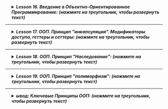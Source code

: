 <details style="margin-left: 20px;">
<summary><strong><em> Lesson 16. Введение в Объектно-Ориентированное Программирование: (нажмите на треугольник, чтобы развернуть текст)</em></strong></summary>

# Lesson 16. Введение в Объектно-Ориентированное Программирование (ООП)

## Введение в Объектно-Ориентированное Программирование (ООП) (10 минут)

#### Обзор: Что такое ООП

- **Определение ООП:**
    - Объектно-ориентированное программирование (ООП) - это парадигма программирования, которая использует "объекты" –
      структуры данных, состоящие из полей (атрибутов) и методов (функций), – для проектирования приложений и программ.
- **Роль ООП в Разработке:**
    - ООП позволяет программистам структурировать и организовывать код более эффективно, делая его более гибким,
      масштабируемым и легким для поддержки.
    - Подход, ориентированный на моделирование реального мира, облегчает понимание и управление сложными системами.

#### Краткий Исторический Контекст ООП

- **Развитие ООП:**
    - ООП начало развиваться в 1960-х годах с появлением языка программирования Simula, который ввел концепцию классов и
      объектов.
    - В 1970-х и 1980-х годах ООП продолжило развиваться с языками, такими как Smalltalk, который полностью основан на
      объектно-ориентированных принципах, и C++, который добавил объектно-ориентированные возможности к языку C.
- **Современное ООП:**
    - В настоящее время многие популярные языки программирования, такие как Java, C#, Python, и Ruby, поддерживают ООП.
    - ООП оказало значительное влияние на разработку программного обеспечения, в том числе на проектирование архитектуры
      программ, разработку фреймворков и проектирование пользовательских интерфейсов.

<details style="margin-left: 20px;">
<summary><strong><em> Бытовая аналогия: (нажмите на треугольник, чтобы развернуть текст)</em></strong></summary>

### Аналогия с Рестораном для Понимания Объектов в Программировании

#### Простой Java-Код (Рецепты в Ресторане):

- **Рецепты:** Как рецепты в ресторане дают точные инструкции по приготовлению блюд, простой Java-код представляет собой
  последовательность команд без "состояния". Он подобен четким указаниям, например, "добавить 100 грамм сахара".
- **Характеристики:** Такой код выполняется точно по инструкции, не сохраняет информацию о предыдущих действиях и не
  имеет внутреннего состояния.

#### Объекты в Программировании (Повара в Ресторане):

- **Повара:** Повара в ресторане, каждый со своими инструментами и методами приготовления, аналогичны объектам в ООП.
  Каждый повар (объект) может использовать общие рецепты (общий код), но при этом иметь свой стиль приготовления и
  ингредиенты (индивидуальное состояние и поведение).
- **Взаимодействие и Состояние:** Повара могут взаимодействовать друг с другом и "запоминать" разные состояния (
  например, количество доступных ингредиентов), что сравнимо с объектами, хранящими информацию в своих полях и
  взаимодействующими с помощью методов.

#### Вывод:

- **Простой код** в Java подобен **рецептам** – это фиксированные инструкции без внутреннего состояния.
- **Объекты** в программировании похожи на **поваров** в ресторане – они имеют свои уникальные характеристики и способы
  взаимодействия, обеспечивая гибкость и модульность в программе.

</details>

<details style="margin-left: 20px;">
<summary><strong><em> Разбор отдельных примеров: (нажмите на треугольник, чтобы развернуть текст)</em></strong></summary>

### Аналогии для Понимания Объектов в Программировании

<details style="margin-left: 20px;">
<summary><strong><em> Объект 1: Автомобиль: (нажмите на треугольник, чтобы развернуть текст)</em></strong></summary>

#### Объект 1: Автомобиль

- **Поля (Атрибуты):**
    - `цвет`: Определяет цвет автомобиля.
    - `марка`: Бренд или производитель автомобиля.
    - `текущаяСкорость`: Текущая скорость автомобиля.
    - `максимальнаяСкорость`: Максимально возможная скорость автомобиля.

- **Методы (Поведение):**
    - `ускорить(скорость)`: Увеличивает текущую скорость автомобиля.
    - `замедлить(скорость)`: Уменьшает текущую скорость автомобиля.
    - `показатьИнформацию()`: Отображает информацию об автомобиле.

<details style="margin-left: 20px;">
<summary><strong><em> Пример реализации в коде объекта автомобиль: (нажмите на треугольник, чтобы развернуть текст)</em></strong></summary>

![](images/01.png)

```java
public class Automobile {
    private String color;
    private String brand;
    private int currentSpeed;
    private int maxSpeed;

    // Конструктор класса Automobile
    public Automobile(String color, String brand, int maxSpeed) {
        this.color = color;
        this.brand = brand;
        this.maxSpeed = maxSpeed;
        this.currentSpeed = 0; // Начальная скорость равна 0
    }

    // Метод для ускорения автомобиля
    public void accelerate(int speed) {
        currentSpeed += speed;
        if (currentSpeed > maxSpeed) {
            currentSpeed = maxSpeed;
        }
    }

    // Метод для замедления автомобиля
    public void decelerate(int speed) {
        currentSpeed -= speed;
        if (currentSpeed < 0) {
            currentSpeed = 0;
        }
    }

    // Метод для отображения информации об автомобиле
    public void showInfo() {
        System.out.println("Автомобиль марки " + brand + ", цвет: " + color + ", текущая скорость: " + currentSpeed + " км/ч, максимальная скорость: " + maxSpeed + " км/ч.");
    }

    // Геттеры и сеттеры
    public String getColor() {
        return color;
    }

    public void setColor(String color) {
        this.color = color;
    }

    public String getBrand() {
        return brand;
    }

    public void setBrand(String brand) {
        this.brand = brand;
    }

    public int getCurrentSpeed() {
        return currentSpeed;
    }

    public void setCurrentSpeed(int currentSpeed) {
        this.currentSpeed = currentSpeed;
    }

    public int getMaxSpeed() {
        return maxSpeed;
    }

    public void setMaxSpeed(int maxSpeed) {
        this.maxSpeed = maxSpeed;
    }
}

```

</details>
</details>

<details style="margin-left: 20px;">
<summary><strong><em> Объект 2: Радио: (нажмите на треугольник, чтобы развернуть текст)</em></strong></summary>

#### Объект 2: Радио

- **Поля (Атрибуты):**
    - `громкость`: Уровень громкости радио.
    - `текущаяСтанция`: Играющая в данный момент радиостанция.
    - `включено`: Состояние радио (включено/выключено).

- **Методы (Поведение):**
    - `включить()`: Включает радио.
    - `выключить()`: Выключает радио.
    - `сменитьСтанцию(станция)`: Переключает на другую радиостанцию.
    - `регулироватьГромкость(уровень)`: Изменяет уровень громкости радио.

<details style="margin-left: 20px;">
<summary><strong><em> Пример реализации в коде объекта Радио: (нажмите на треугольник, чтобы развернуть текст)</em></strong></summary>

![](images/03.png)

```java
public class Radio {
    private int volume;
    private String currentStation;
    private boolean isOn;

    // Конструктор класса Radio
    public Radio() {
        this.volume = 0; // Начальный уровень громкости
        this.currentStation = "Не выбрана"; // Начальная радиостанция
        this.isOn = false; // Радио изначально выключено
    }

    // Метод для включения радио
    public void turnOn() {
        isOn = true;
        System.out.println("Радио включено.");
    }

    // Метод для выключения радио
    public void turnOff() {
        isOn = false;
        System.out.println("Радио выключено.");
    }

    // Метод для смены радиостанции
    public void changeStation(String station) {
        if (isOn) {
            currentStation = station;
            System.out.println("Переключено на станцию: " + station);
        } else {
            System.out.println("Радио выключено. Смена станции невозможна.");
        }
    }

    // Метод для регулировки громкости
    public void adjustVolume(int level) {
        if (isOn) {
            volume = level;
            System.out.println("Громкость установлена на уровень: " + level);
        } else {
            System.out.println("Радио выключено. Регулировка громкости невозможна.");
        }
    }

    // Геттеры и сеттеры
    public int getVolume() {
        return volume;
    }

    public void setVolume(int volume) {
        this.volume = volume;
    }

    public String getCurrentStation() {
        return currentStation;
    }

    public void setCurrentStation(String currentStation) {
        this.currentStation = currentStation;
    }

    public boolean isOn() {
        return isOn;
    }

    public void setOn(boolean isOn) {
        this.isOn = isOn;
    }
}
```

</details>
</details>

<details style="margin-left: 20px;">
<summary><strong><em> Объект 3: Кофеварка: (нажмите на треугольник, чтобы развернуть текст)</em></strong></summary>

#### Объект 3: Кофеварка

- **Поля (Атрибуты):**
    - `уровеньВоды`: Количество воды в кофеварке.
    - `температура`: Температура нагрева воды.
    - `типКофе`: Тип кофе, который используется (например, эспрессо, американо).

- **Методы (Поведение):**
    - `сделатьКофе()`: Готовит кофе согласно заданным параметрам.
    - `очистить()`: Очищает кофеварку.
    - `заполнитьВодой(количество)`: Добавляет воду в кофеварку.

<details style="margin-left: 20px;">
<summary><strong><em> Пример реализации в коде объекта Кофеварка: (нажмите на треугольник, чтобы развернуть текст)</em></strong></summary>

```java
public class CoffeeMaker {
    private int waterLevel;
    private int temperature;
    private String coffeeType;

    // Конструктор класса CoffeeMaker
    public CoffeeMaker() {
        this.waterLevel = 0; // Начальный уровень воды
        this.temperature = 90; // Начальная температура для кофе
        this.coffeeType = "не выбран"; // Начальный тип кофе
    }

    // Метод для приготовления кофе
    public void makeCoffee() {
        if (waterLevel > 0 && !coffeeType.equals("не выбран")) {
            System.out.println("Готовлю " + coffeeType + " при температуре " + temperature + "°C.");
            // Предположим, что приготовление кофе уменьшает уровень воды
            waterLevel -= 50;
            if (waterLevel < 0) {
                waterLevel = 0;
            }
            System.out.println("Кофе готов! Осталось воды: " + waterLevel + " мл.");
        } else {
            System.out.println("Пожалуйста, добавьте воду и выберите тип кофе.");
        }
    }

    // Метод для очистки кофеварки
    public void clean() {
        System.out.println("Кофеварка очищена.");
    }

    // Метод для добавления воды в кофеварку
    public void fillWater(int amount) {
        waterLevel += amount;
        System.out.println("Добавлено " + amount + " мл воды. Текущий уровень воды: " + waterLevel + " мл.");
    }

    // Геттеры и сеттеры
    public int getWaterLevel() {
        return waterLevel;
    }

    public void setWaterLevel(int waterLevel) {
        this.waterLevel = waterLevel;
    }

    public int getTemperature() {
        return temperature;
    }

    public void setTemperature(int temperature) {
        this.temperature = temperature;
    }

    public String getCoffeeType() {
        return coffeeType;
    }

    public void setCoffeeType(String coffeeType) {
        this.coffeeType = coffeeType;
    }
}
```

</details>
</details>

<details style="margin-left: 20px;">
<summary><strong><em> Объект 4: Умные Часы: (нажмите на треугольник, чтобы развернуть текст)</em></strong></summary>

#### Объект 4: Умные Часы

- **Поля (Атрибуты):**
    - `время`: Текущее время.
    - `шаги`: Количество пройденных шагов.
    - `уведомления`: Список активных уведомлений.

- **Методы (Поведение):**
    - `показатьВремя()`: Отображает текущее время.
    - `отследитьШаги()`: Обновляет и отображает количество шагов.
    - `получитьУведомление(сообщение)`: Добавляет новое уведомление в список.

<details style="margin-left: 20px;">
<summary><strong><em> Пример реализации в коде объекта Кофеварка: (нажмите на треугольник, чтобы развернуть текст)</em></strong></summary>

```java
import java.util.ArrayList;
import java.util.List;

public class SmartWatch {
    private String currentTime;
    private int steps;
    private List<String> notifications;

    // Конструктор класса SmartWatch
    public SmartWatch() {
        this.currentTime = "12:00"; // Начальное время
        this.steps = 0; // Начальное количество шагов
        this.notifications = new ArrayList<>(); // Инициализация списка уведомлений
    }

    // Метод для отображения текущего времени
    public void showTime() {
        System.out.println("Текущее время: " + currentTime);
    }

    // Метод для отслеживания шагов
    public void trackSteps() {
        // Предполагаем, что метод каким-то образом обновляет количество шагов
        steps += 100; // Пример добавления шагов
        System.out.println("Количество пройденных шагов: " + steps);
    }

    // Метод для получения уведомления
    public void receiveNotification(String message) {
        notifications.add(message);
        System.out.println("Новое уведомление: " + message);
    }

    // Геттеры и сеттеры
    public String getCurrentTime() {
        return currentTime;
    }

    public void setCurrentTime(String currentTime) {
        this.currentTime = currentTime;
    }

    public int getSteps() {
        return steps;
    }

    public void setSteps(int steps) {
        this.steps = steps;
    }

    public List<String> getNotifications() {
        return notifications;
    }

    // Дополнительный метод для отображения всех уведомлений
    public void showNotifications() {
        if (notifications.isEmpty()) {
            System.out.println("Нет уведомлений.");
        } else {
            System.out.println("Уведомления:");
            for (String notification : notifications) {
                System.out.println("- " + notification);
            }
        }
    }
}
```

</details>
</details>

<details style="margin-left: 20px;">
<summary><strong><em> Объект 5: Библиотека: (нажмите на треугольник, чтобы развернуть текст)</em></strong></summary>

#### Объект 5: Библиотека

- **Поля (Атрибуты):**
    - `книги`: Список книг в библиотеке.
    - `адрес`: Адрес библиотеки.
    - `часыРаботы`: Часы работы библиотеки.

- **Методы (Поведение):**
    - `добавитьКнигу(книга)`: Добавляет новую книгу в библиотеку.
    - `найтиКнигу(название)`: Ищет книгу по названию.
    - `зарегистрироватьПосетителя(посетитель)`: Регистрирует нового посетителя в библиотеке.

<details style="margin-left: 20px;">
<summary><strong><em> Пример реализации в коде объекта Библиотека: (нажмите на треугольник, чтобы развернуть текст)</em></strong></summary>

![](images/05.webp)

```java
import java.util.ArrayList;
import java.util.HashMap;
import java.util.List;
import java.util.Map;

public class Library {
    private List<String> books;
    private String address;
    private String hoursOfWork;
    private Map<String, Boolean> visitors;

    // Конструктор класса Library
    public Library(String address, String hoursOfWork) {
        this.books = new ArrayList<>();
        this.address = address;
        this.hoursOfWork = hoursOfWork;
        this.visitors = new HashMap<>();
    }

    // Метод для добавления новой книги в библиотеку
    public void addBook(String book) {
        books.add(book);
        System.out.println("Книга \"" + book + "\" добавлена в библиотеку.");
    }

    // Метод для поиска книги по названию
    public boolean findBook(String title) {
        for (String book : books) {
            if (book.equalsIgnoreCase(title)) {
                System.out.println("Книга найдена: " + book);
                return true;
            }
        }
        System.out.println("Книга \"" + title + "\" не найдена.");
        return false;
    }

    // Метод для регистрации нового посетителя в библиотеке
    public void registerVisitor(String visitorName) {
        visitors.put(visitorName, true);
        System.out.println("Посетитель " + visitorName + " зарегистрирован в библиотеке.");
    }

    // Геттеры и сеттеры
    public List<String> getBooks() {
        return books;
    }

    public String getAddress() {
        return address;
    }

    public void setAddress(String address) {
        this.address = address;
    }

    public String getHoursOfWork() {
        return hoursOfWork;
    }

    public void setHoursOfWork(String hoursOfWork) {
        this.hoursOfWork = hoursOfWork;
    }

    public Map<String, Boolean> getVisitors() {
        return visitors;
    }
}

```

</details>
</details>
</details>
</details>

---------------------


<details style="margin-left: 20px;">
<summary><strong><em> Lesson 17. ООП. Принцип "инкапсуляция". Модификаторы доступа, геттеры и сеттеры: (нажмите на треугольник, чтобы развернуть текст)</em></strong></summary>

# Lesson 17

## Введение

### Краткое напоминание о предыдущем уроке (объекты, классы, конструкторы)

На предыдущем уроке мы изучали основные концепции объектно-ориентированного программирования на примере Java:

- **Объекты**: Мы узнали, что объекты - это экземпляры классов, обладающие состоянием (свойствами) и поведением (
  методами).
- **Классы**: Классы являются шаблонами для создания объектов, определяющими их структуру и поведение.
- **Конструкторы**: Мы рассмотрели, как конструкторы используются для инициализации новых объектов, устанавливая
  начальные значения для полей объекта.

### Объяснение целей сегодняшнего урока

Сегодня мы продолжим изучение объектно-ориентированного программирования в Java, сосредоточив внимание на следующих
темах:

1. **Модификаторы доступа**: Узнаем, как они определяют область видимости и доступ к членам класса (полям, методам).
2. **Статические и нестатические поля и методы**: Поймем разницу между статическими (принадлежащими классу) и
   нестатическими (принадлежащими объектам) членами.
3. **Геттеры и Сеттеры**: Научимся использовать эти методы для доступа и обновления значений полей объекта, соблюдая
   принципы инкапсуляции.

Цель сегодняшнего урока - углубить понимание этих ключевых аспектов ООП, что позволит создавать более эффективный и
безопасный код на Java.

## 2. Модификаторы доступа

### Определение модификаторов доступа

Модификаторы доступа в Java - это ключевые слова, которые устанавливают уровень доступа к классам, методам,
конструкторам и переменным. Они определяют, откуда может быть доступен член класса (метод или переменная) - из этого
класса, пакета, подкласса или вообще из любого места.

### Примеры: `public`, `private`, `protected`, `package-private`

- **`public`**: Этот модификатор позволяет доступ к члену класса из любого другого класса в программе. Нет ограничений
  на доступ.
- **`private`**: Противоположность `public`. Доступ к члену класса возможен только внутри самого класса.
- **`protected`**: Доступ к члену класса разрешён из любого класса в том же пакете, а также из подклассов, даже если они
  в других пакетах.
- **`package-private`** (без модификатора): Если модификатор доступа не указан, то по умолчанию
  используется `package-private`. Это означает, что доступ возможен только внутри того же пакета.

### Практические примеры использования в классах и методах

Давайте рассмотрим пример класса с разными модификаторами доступа:

```java
public class ExampleClass {
    public int publicVar = 10;   // Доступно везде
    private int privateVar = 20; // Доступно только в ExampleClass
    protected int protectedVar = 30; // Доступно в подклассах и в пакете
    int packagePrivateVar = 40;  // Доступно в пакете

    public void publicMethod() {
        // метод доступен везде
    }

    private void privateMethod() {
        // метод доступен только в ExampleClass
    }

    protected void protectedMethod() {
        // метод доступен в подклассах и в пакете
    }

    void packagePrivateMethod() {
        // метод доступен в пакете
    }
}
```

<details style="margin-left: 20px;">
<summary><strong><em> Бытовая аналогия: (нажмите на треугольник, чтобы развернуть текст)</em></strong></summary>

## Аналогия Модификаторов Доступа

Модификаторы доступа в Java можно сравнить с доступом к разным пространствам в жилом доме:

### 1. `public` (Общедоступный)

- **Аналогия**: Как городская площадь или общественный парк.
- **Описание**: Доступен каждому, кто желает воспользоваться пространством или предметами.

### 2. `private` (Частный)

- **Аналогия**: Как ваша личная спальня в доме.
- **Описание**: Доступ ограничен исключительно владельцем или очень ограниченным кругом лиц.

### 3. `protected` (Защищённый)

- **Аналогия**: Как гостиная в семейном доме.
- **Описание**: Доступно членам семьи (аналог подклассов) и гостям в доме (тот же пакет), но недоступно для посторонних.

### 4. `package-private` (Пакетный уровень доступа)

- **Аналогия**: Как элементы в общей кухне коммунальной квартиры.
- **Описание**: Доступно жильцам этой квартиры (классы в том же пакете), но недоступно для жильцов других квартир (
  других пакетов).

Эта аналогия помогает понять, как различные модификаторы доступа ограничивают или расширяют доступ к классам, методам и
переменным в Java.

</details>

<details style="margin-left: 20px;">
<summary><strong><em> Простое Объяснение Модификаторов Доступа в Java: (нажмите на треугольник, чтобы развернуть текст)</em></strong></summary>

## Простое Объяснение Модификаторов Доступа в Java

### `private` (Частный)

- **Цель**: Сохранить важные данные или функции внутри класса, скрытые от всех.
- **Как это работает**: Это как иметь личный дневник, который только вы можете читать и писать в него.
- **Почему это важно**: Чтобы предотвратить случайные изменения или просмотр чувствительных данных другими частями
  программы.

### `public` (Общедоступный)

- **Цель**: Сделать методы или данные доступными для всех.
- **Как это работает**: Это как общедоступный объявлений на доске, к которому может обратиться любой.
- **Почему это важно**: Чтобы разные части программы могли свободно взаимодействовать с этими элементами.

### `protected` (Защищённый)

- **Цель**: Позволить доступ к данным или функциям только "родственным" классам.
- **Как это работает**: Это как секреты, которыми вы делитесь только с близкими родственниками.
- **Почему это важно**: Чтобы подклассы могли использовать и изменять эти данные, сохраняя контроль над доступом.

### `package-private` (Уровень пакета)

- **Цель**: Ограничить доступ в пределах одного "района" или пакета классов.
- **Как это работает**: Это как закрытый клуб в районе, куда могут зайти только жители этого района.
- **Почему это важно**: Для упорядочивания и защиты данных в рамках одного пакета, не позволяя внешним классам
  вмешиваться.

Эти модификаторы доступа помогают контролировать, как разные части программы взаимодействуют друг с другом, обеспечивая
безопасность и порядок в структуре программы.
</details>

## Статические и Нестатические Поля и Методы в Java

### Определение и различия

- **Статические поля и методы** принадлежат классу в целом, а не отдельному объекту. Они общие для всех экземпляров
  класса.
- **Нестатические поля и методы** принадлежат конкретному объекту, созданному из класса, и каждый объект имеет свои
  копии этих полей и методов.

### Примеры статических методов и полей

- **Пример поля**: Счётчик, который отслеживает количество созданных объектов класса.
- **Пример метода**: Метод, который возвращает информацию о классе или выполняет операции, не зависящие от конкретного
  объекта.

### Примеры нестатических методов и полей

- **Пример поля**: Значение, уникальное для каждого объекта, например, имя пользователя.
- **Пример метода**: Метод, который работает с уникальными данными объекта, например, выводит имя пользователя.

### Практическое применение: когда и как использовать

- **Использование статических полей и методов**:
    - Когда нужна информация или функциональность, общая для всех экземпляров класса.
    - Пример: методы-помощники (utility methods), константы.
- **Использование нестатических полей и методов**:
    - Когда данные или функциональность связаны с конкретным экземпляром класса.
    - Пример: методы, изменяющие состояние объекта, или поля, уникальные для каждого объекта.

<details style="margin-left: 20px;">
<summary><strong><em> Аналогия: (нажмите на треугольник, чтобы развернуть текст)</em></strong></summary>


Представьте класс как школу. Статическое поле – это, например, количество всех учеников в школе, а нестатическое поле –
это имя конкретного ученика. Статический метод может быть что-то вроде "получить общее количество учеников в школе",
тогда как нестатический метод мог бы "вывести имя ученика".

</details>

Выбор между статическим и нестатическим подходом зависит от того, нужна ли функциональность или данные на уровне класса
в целом или на уровне конкретных объектов.

<details style="margin-left: 20px;">
<summary><strong><em> Пример кода: (нажмите на треугольник, чтобы развернуть текст)</em></strong></summary>

```java
public class Counter {
    // Статическое поле для отслеживания количества экземпляров класса Counter
    private static int count = 0;

    // Конструктор, увеличивающий счетчик при создании нового экземпляра
    public Counter() {
        count++;
    }

    // Статический метод для получения текущего значения счетчика
    public static int getCount() {
        return count;
    }

    // Пример использования класса Counter
    public static void main(String[] args) {
        Counter c1 = new Counter();
        Counter c2 = new Counter();
        Counter c3 = new Counter();

        // Вывод количества созданных экземпляров класса Counter
        System.out.println("Создано экземпляров Counter: " + Counter.getCount());
    }
}

```

В этом примере:

- `count` является статическим полем, которое считает количество созданных экземпляров класса `Counter`.
- Каждый раз при создании нового объекта класса `Counter`, конструктор увеличивает значение `count`.
- Статический метод `getCount` возвращает текущее значение счетчика.
- В методе `main` мы создаём три экземпляра `Counter` и затем выводим количество созданных экземпляров.

</details>

## Повторение Конструкторов

### Краткое напоминание о конструкторах

Конструкторы в Java - это специальные методы, которые вызываются при создании нового объекта класса. Они обычно
используются для инициализации объекта, например, для присвоения начальных значений полям. Конструкторы имеют те же имя,
что и класс, и не имеют возвращаемого типа.

### Перегрузка конструкторов

Перегрузка конструкторов означает создание нескольких конструкторов с одинаковым именем, но с разными параметрами. Это
позволяет создавать объекты класса с разными начальными данными.

### Примеры с разными типами конструкторов

Приведём пример класса с разными типами конструкторов:

<details style="margin-left: 20px;">
<summary><strong><em> Пример кода: (нажмите на треугольник, чтобы развернуть текст)</em></strong></summary>

```java
public class Book {
    private String title;
    private String author;
    private int year;

    // Конструктор по умолчанию
    public Book() {
        this.title = "Неизвестно";
        this.author = "Неизвестно";
        this.year = 0;
    }

    // Конструктор с одним параметром
    public Book(String title) {
        this.title = title;
        this.author = "Неизвестно";
        this.year = 0;
    }

    // Конструктор с двумя параметрами
    public Book(String title, String author) {
        this.title = title;
        this.author = author;
        this.year = 0;
    }

    // Конструктор с тремя параметрами
    public Book(String title, String author, int year) {
        this.title = title;
        this.author = author;
        this.year = year;
    }

    // Методы доступа (геттеры) для полей класса...
}
```

В этом примере класс `Book` имеет четыре конструктора, каждый из которых принимает разное количество параметров. Это
позволяет создавать объекты Book с различными начальными данными.

Таким образом, перегрузка конструкторов обеспечивает гибкость при создании объектов класса, позволяя инициализировать их
различными способами.
</details>

<details style="margin-left: 20px;">
<summary><strong><em> Бытовая аналогия: (нажмите на треугольник, чтобы развернуть текст)</em></strong></summary>

## Бытовая Аналогия для Конструктора и Перегрузки Конструкторов

### Аналогия для Конструктора

Конструктор в программировании можно сравнить с процессом постройки дома по определённому плану. Как и в постройке дома,
где у вас есть различные параметры (например, количество комнат, цвет стен, наличие гаража), конструктор в классе
определяет, как создаётся объект и какие начальные значения ему присваиваются.

- **Пример**: Представьте, что вы строите дом. Конструктор - это план строительства, который говорит, как дом должен
  быть построен и что в него включено.

### Аналогия для Перегрузки Конструкторов

Перегрузка конструкторов подобна наличию нескольких вариантов планов для постройки домов. Каждый план предлагает разные
опции - один может включать гараж, другой - большой сад, а третий - бассейн. Выбор плана зависит от того, что вы хотите
иметь в своём доме.

- **Пример**: Вы решаете построить дом, и у вас есть несколько планов на выбор:
    - Основной план (конструктор по умолчанию) - строится стандартный дом.
    - План с дополнительными опциями (перегруженный конструктор) - строится дом с дополнительными удобствами, такими как
      гараж или сад.

Каждый "план" (конструктор) позволяет создать "дом" (объект) с различными характеристиками, в зависимости от того, какие
параметры вы выбрали. Это обеспечивает гибкость при создании объектов в программировании.

</details>

## 5. Геттеры и Сеттеры

### Определение геттеров и сеттеров

Геттеры (Getters) и сеттеры (Setters) – это методы в объектно-ориентированном программировании, используемые для доступа
и обновления значений полей объекта.

- **Геттеры** - методы, которые возвращают значение поля объекта.
- **Сеттеры** - методы, которые позволяют устанавливать или изменять значение поля объекта.

### Почему и когда использовать геттеры и сеттеры

- **Защита данных**: Геттеры и сеттеры позволяют контролировать, как внешние классы получают доступ к полям объекта,
  предотвращая неправильное использование или изменение данных.
- **Гибкость**: Можно изменить способ хранения данных, не влияя на классы, которые используют эти данные.
- **Добавление логики**: Можно вставлять дополнительную логику при получении или установке значения, например, проверку
  допустимости данных.

### Создание геттеров и сеттеров на примерах

Пример класса с геттерами и сеттерами:

```java
public class Person {
    private String name;
    private int age;

    // Конструктор
    public Person(String name, int age) {
        this.name = name;
        this.age = age;
    }

    // Геттер для имени
    public String getName() {
        return name;
    }

    // Сеттер для имени
    public void setName(String name) {
        this.name = name;
    }

    // Геттер для возраста
    public int getAge() {
        return age;
    }

    // Сеттер для возраста
    public void setAge(int age) {
        if (age > 0) {
            this.age = age;
        }
    }
}
```

В этом примере класс `Person` имеет приватные поля `name` и `age`. Геттеры (`getName` и `getAge`) возвращают значения
этих полей,
а сеттеры (`setName` и `setAge`) позволяют изменять их, при этом сеттер `setAge` включает проверку допустимости
значения.

### Инкапсуляция данных через геттеры и сеттеры

Использование геттеров и сеттеров является ключевым аспектом инкапсуляции в объектно-ориентированном программировании.
Они обеспечивают безопасный доступ к данным объекта, скрывая внутреннюю реализацию и защищая данные от нежелательного
воздействия.

### Почему важно использовать геттеры и сеттеры, а не просто давать доступ к полям

#### 1. Инкапсуляция и Защита данных

- **Скрытие реализации**: Геттеры и сеттеры скрывают внутреннюю реализацию класса. Это означает, что можно изменять
  внутреннюю структуру класса, не затрагивая те части программы, которые используют этот класс.
- **Контроль доступа**: Предоставляя только геттеры, можно сделать поля класса доступными только для чтения. Аналогично,
  можно предоставить только сеттеры для полей, которые должны быть доступны только для записи.

#### 2. Валидация данных

- **Проверка вводимых данных**: Сеттеры позволяют вставлять логику проверки данных, гарантируя, что в поле не будет
  установлено недопустимое значение.
- **Пример**: В сеттере для возраста (`setAge`) можно убедиться, что возраст не отрицателен.

#### 3. Дополнительная логика

- **Добавление дополнительного кода**: В геттерах и сеттерах можно реализовать дополнительную логику, например,
  логирование, отложенную инициализацию и т.д.
- **Пример**: В геттере можно реализовать логику "ленивой загрузки" (lazy loading), загружая данные при первом
  обращении.

#### 4. Удобство поддержки и расширения

- **Легкость обновления и поддержки**: Использование геттеров и сеттеров делает код более удобным для поддержки и
  обновления. Можно легко отслеживать, где и как используются поля класса.
- **Совместимость с фреймворками**: Многие фреймворки Java, такие как Spring или Hibernate, основаны на паттернах с
  использованием геттеров и сеттеров.

#### 5. Поддержка принципов ООП

- **Соответствие принципам объектно-ориентированного программирования**: Геттеры и сеттеры помогают следовать принципам
  ООП, таким как инкапсуляция и абстракция, обеспечивая более чистую и организованную структуру кода.

#### 6. Удобство тестирования

- **Облегчение процесса тестирования**: Тестирование классов с инкапсуляцией через геттеры и сеттеры обычно проще, так
  как можно легко установить и проверить состояние объекта.

Использование геттеров и сеттеров вместо прямого доступа к полям помогает создавать более безопасный, гибкий и легко
поддерживаемый код. Это ключевые аспекты качественного программного обеспечения.

<details style="margin-left: 20px;">
<summary><strong><em> Пример кода: (нажмите на треугольник, чтобы развернуть текст)</em></strong></summary>

```java
public class Employee {
    public String name;
    public int age;
    public double salary;

    public Employee(String name, int age, double salary) {
        this.name = name;
        this.age = age;
        this.salary = salary;
    }
}
```

В этом классе `Employee`, поля `name`, `age` и `salary` являются общедоступными (`public`). Это позволяет напрямую
изменять эти
поля из внешнего кода, что может привести к следующим проблемам:

### Потенциальные Ошибки

Неправильная Валидация: Данные могут быть изменены без проверки допустимости. Например, возраст может быть установлен в
отрицательное значение, что является недопустимым.

```java
Employee emp = new Employee("John", 30, 5000.0);
emp.age =-5; // Недопустимое значение, но возможно из-за прямого доступа
```

### Неконтролируемое Изменение:

Внешние классы могут изменять состояние объекта `Employee` без его ведома, что может привести
к непредсказуемому поведению программы.

`emp.salary = 1000000; // Значение зарплаты изменено напрямую, что может быть ошибкой`

### Отсутствие Гибкости:

Если потребуется изменить логику работы с данными (например, добавить округление для зарплаты),
придется искать и изменять каждое место в коде, где происходит доступ к этому полю.

```java
// Везде, где изменяется зарплата, нужно будет добавить логику округления
emp.salary =Math.

round(4567.89);
```

### Проблемы с Отладкой:

Сложнее отслеживать, где и как меняются данные, так как изменения могут происходить в любой части
программы, что затрудняет отладку и поиск ошибок.

Вывод
Использование геттеров и сеттеров вместо прямого доступа к полям позволяет лучше контролировать данные, обеспечивать их
валидацию, гибкость и удобство в поддержке кода.
</details>

</details>

----------------------

<details style="margin-left: 20px;">
<summary><strong><em> Lesson 18. ООП. Принцип "Наследование": (нажмите на треугольник, чтобы развернуть текст)</em></strong></summary>

# Lesson 18

## 1. Введение в Наследование

### Объяснение Наследования в Контексте ООП

Наследование — это один из основных принципов объектно-ориентированного программирования (ООП). Оно позволяет новому
классу принимать (или "наследовать") свойства и методы существующего класса. Это способствует повторному использованию
кода и установлению иерархии между классами.

В ООП, класс, который наследует свойства, называется производным или дочерним классом, а класс, от которого наследуются
свойства, называется базовым или родительским классом. Наследование дает возможность:

- **Избежать дублирования кода:** Общие свойства и методы родительского класса автоматически доступны в дочерних
  классах.
- **Расширять функциональность:** Дочерние классы могут расширять или изменять наследуемые свойства и методы.
- **Создавать иерархические отношения:** Устанавливает четкую иерархию между классами.

### Примеры Наследования в Реальном Мире

1. **Транспортные средства:** Можно рассмотреть общий класс `Транспортное Средство`, от которого
   наследуются `Автомобиль`, `Велосипед`, `Лодка` и т.д. Каждый из этих классов наследует общие свойства, такие как
   количество колес или метод перемещения, но также имеет уникальные характеристики.

2. **Электронные устройства:** Базовый класс `Электронное Устройство` может включать свойства, такие как источник
   питания и метод включения/выключения. От этого класса можно наследовать более специфические классы, такие
   как `Смартфон`, `Ноутбук` или `Телевизор`, каждый из которых добавляет свои уникальные функции.

3. **Животные:** В биологическом контексте можно рассмотреть класс `Животное` с общими характеристиками, такими как
   способность к передвижению и дыханию. От него могут наследовать классы `Птица`, `Рыба` и `Млекопитающее`, каждый из
   которых расширяет базовый класс своими уникальными свойствами и поведением.

Эти примеры иллюстрируют, как наследование в программировании отражает иерархическую структуру, существующую в реальном
мире, и как оно может быть использовано для создания упорядоченных, легко расширяемых и управляемых кодовых структур.

## 2. Основы Наследования в Java

### Ключевое слово `extends`

В Java, наследование между классами реализуется с помощью ключевого слова `extends`. Когда класс `B` наследует от
класса `A`, это означает, что `B` расширяет (extends) `A`. В этом случае, `A` называется родительским (или
суперклассом), а `B` - дочерним (или подклассом).

![img.png](images/img.png)

### Создание базового (родительского) класса и производного (дочернего) класса

#### Базовый Класс

Базовый класс определяет общие характеристики и поведение, которые будут унаследованы дочерними классами. Например:

```java
public class Vehicle {
    private String name;

    public Vehicle(String name) {
        this.name = name;
    }

    public void move() {
        System.out.println(name + " is moving.");
    }

    // ... дополнительные методы и свойства ...
}
```

#### Дочерний Класс

Дочерний класс наследует свойства и методы базового класса и может добавлять свои уникальные элементы:

```java
public class Car extends Vehicle {
    private int numberOfWheels;

    public Car(String name, int numberOfWheels) {
        super(name); // Вызов конструктора родительского класса
        this.numberOfWheels = numberOfWheels;
    }

    public void honk() {
        System.out.println("Beep beep!");
    }

    // ... дополнительные методы и свойства ...
}

```

### Наследование и повторное использование методов и свойств

Наследование позволяет дочерним классам не только использовать методы и свойства родительского класса, но и расширять
или модифицировать их. Например, в классе `Car` доступен метод `move()` из класса `Vehicle`, а также добавлен уникальный
метод
`honk()`.

Это повторное использование кода уменьшает дублирование и упрощает управление изменениями, так как общие изменения в
родительском классе автоматически распространяются на все дочерние классы.

<details style="margin-left: 20px;">
<summary><strong><em> Пример: (нажмите на треугольник, чтобы развернуть текст)</em></strong></summary>

Представьте, что у нас есть общий класс умных устройств под названием `SmartDevice`. Этот класс включает в себя общие
характеристики и функциональности, которые есть у всех умных устройств, например, возможность подключения к Wi-Fi,
наличие батареи и базовые функции управления питанием.

### Родительский Класс: SmartDevice

```java
public class SmartDevice {
    private boolean isConnectedToWiFi;
    private int batteryLevel;

    public SmartDevice() {
        this.isConnectedToWiFi = false;
        this.batteryLevel = 100;
    }

    public void connectToWiFi() {
        isConnectedToWiFi = true;
        System.out.println("Connected to Wi-Fi.");
    }

    public void disconnectFromWiFi() {
        isConnectedToWiFi = false;
        System.out.println("Disconnected from Wi-Fi.");
    }

    // ... Другие общие методы и свойства ...
}

```

Теперь предположим, что у нас есть два конкретных типа умных устройств: `SmartPhone` и `SmartWatch`. Каждое из этих
устройств наследует общие характеристики от `SmartDevice`, но также добавляет свои специфические функции.

### Дочерний Класс: SmartPhone

```java
public class SmartPhone extends SmartDevice {
    private int cameraResolution;

    public SmartPhone(int cameraResolution) {
        super();
        this.cameraResolution = cameraResolution;
    }

    public void takePhoto() {
        if (cameraResolution > 0) {
            System.out.println("Taking a photo with resolution: " + cameraResolution + " megapixels.");
        }
    }

    // ... Дополнительные уникальные методы и свойства ...
}


```

### Дочерний Класс: SmartWatch

```java
public class SmartWatch extends SmartDevice {
    private boolean hasHeartRateMonitor;

    public SmartWatch(boolean hasHeartRateMonitor) {
        super();
        this.hasHeartRateMonitor = hasHeartRateMonitor;
    }

    public void monitorHeartRate() {
        if (hasHeartRateMonitor) {
            System.out.println("Monitoring heart rate...");
        }
    }

    // ... Дополнительные уникальные методы и свойства ...
}

```

В этом примере `SmartPhone` и `SmartWatch` наследуют общие функции умного устройства, такие как подключение к Wi-Fi и
уровень заряда батареи, но также вводят свои специализированные функции: `SmartPhone` может делать фотографии, а
`SmartWatch` может мониторить частоту сердцебиения.

Этот пример иллюстрирует, как наследование позволяет создать общий фундамент (в данном случае для умных устройств) и на
его базе строить специализированные варианты с добавлением уникальных свойств и методов.

### Демонстрационный Класс: SmartDeviceDemo

```java
public class SmartDeviceDemo {
    public static void main(String[] args) {
        // Создание экземпляра SmartPhone
        SmartPhone myPhone = new SmartPhone(12); // 12 мегапикселей для камеры
        myPhone.connectToWiFi(); // Использование метода из родительского класса
        myPhone.takePhoto(); // Использование уникального метода смартфона

        System.out.println("---");

        // Создание экземпляра SmartWatch
        SmartWatch myWatch = new SmartWatch(true); // Наличие монитора сердечного ритма
        myWatch.connectToWiFi(); // Использование метода из родительского класса
        myWatch.monitorHeartRate(); // Использование уникального метода смарт-часов
    }
}

```

В этом примере `SmartDeviceDemo` иллюстрирует следующее:

Как `SmartPhone` и `SmartWatch` используют общий метод `connectToWiFi()` из родительского класса `SmartDevice`.
Как они также используют свои специфические методы: `takePhoto()` для `SmartPhone` и `monitorHeartRate()`
для `SmartWatch`.
Этот пример показывает, как наследование позволяет дочерним классам сохранять и использовать поведение и свойства
родительского класса, при этом добавляя свои уникальные характеристики и функциональность.
</details>

## 3. Конструкторы и Наследование

### Правила вызова конструкторов в иерархии наследования

В Java, при создании объекта дочернего класса, конструкторы в иерархии наследования вызываются в определенном порядке.
Всегда сначала вызывается конструктор родительского класса, а затем конструктор дочернего класса.

### Использование super() для вызова конструкторов родительского класса

Ключевое слово `super` используется для вызова конструктора родительского класса из дочернего класса. Оно должно быть
первой операцией в конструкторе дочернего класса.

<details style="margin-left: 20px;">
<summary><strong><em> Пример: (нажмите на треугольник, чтобы развернуть текст)</em></strong></summary>

### Пример использования `super`:

```java
public class Vehicle {
    private String name;

    public Vehicle(String name) {
        this.name = name;
    }
}

public class Car extends Vehicle {
    private int numberOfWheels;

    public Car(String name, int numberOfWheels) {
        super(name); // Вызов конструктора Vehicle
        this.numberOfWheels = numberOfWheels;
    }
}
```

### Примеры с различными типами конструкторов

Рассмотрим пример с классами `Vehicle` и `Car`, где `Vehicle` имеет один конструктор, а `Car` - несколько.

```java
public class Vehicle {
    private String name;

    public Vehicle(String name) {
        this.name = name;
    }
}
```

```java
public class Car extends Vehicle {
    private int numberOfWheels;

    // Конструктор с двумя параметрами
    public Car(String name, int numberOfWheels) {
        super(name); // Вызов конструктора Vehicle
        this.numberOfWheels = numberOfWheels;
    }

    // Конструктор с одним параметром
    public Car(String name) {
        super(name); // Вызов конструктора Vehicle
        // Значение numberOfWheels по умолчанию
        this.numberOfWheels = 4;
    }
}
```

В этом примере класс `Car` имеет два конструктора: один принимает имя и количество колес, а другой - только имя. В обоих
случаях сначала вызывается конструктор родительского класса `Vehicle` с помощью `super(name)`.

</details>

## 4. Переопределение Методов

### Концепция и правила переопределения методов

Переопределение методов — это возможность в объектно-ориентированном программировании, которая позволяет дочернему
классу предоставить специфическую реализацию метода, который уже определен в его родительском классе. Это делается путем
создания нового метода в дочернем классе с тем же именем, возвращаемым типом и параметрами, что и в родительском классе.

### Аннотация @Override

Аннотация `@Override` используется в дочернем классе над методом, который переопределяет метод родительского класса. Эта
аннотация не обязательна, но она помогает программисту и компилятору понять, что данный метод предназначен для
переопределения. Если метод с аннотацией `@Override` не соответствует ни одному методу в родительском классе, компилятор
выдаст ошибку.

<details style="margin-left: 20px;">
<summary><strong><em> Пример использования @Override: (нажмите на треугольник, чтобы развернуть текст)</em></strong></summary>

### Пример использования `@Override`:

```java
public class Vehicle {
    public void startEngine() {
        System.out.println("Engine started.");
    }
}
```

```java
public class ElectricCar extends Vehicle {
    @Override
    public void startEngine() {
        System.out.println("Electric engine started.");
    }
}
```

</details>

### Важность super для доступа к методам родительского класса

Ключевое слово `super` может быть использовано в дочернем классе для вызова версии метода, определенного в родительском
классе. Это особенно полезно, когда дочерний класс переопределяет поведение метода родительского класса, но также хочет
воспользоваться базовой реализацией этого метода.

<details style="margin-left: 20px;">
<summary><strong><em> Пример использования super: (нажмите на треугольник, чтобы развернуть текст)</em></strong></summary>

### Пример использования `super`:

```java
public class Vehicle {
    public void startEngine() {
        System.out.println("Engine started.");
    }
}
```

```java
public class ElectricCar extends Vehicle {
    @Override
    public void startEngine() {
        super.startEngine(); // Вызов метода из родительского класса
        System.out.println("Additional electric engine functionalities.");
    }
}
```

В этом примере, класс `ElectricCar` переопределяет метод `startEngine()`, но сначала вызывает реализацию этого метода из
класса `Vehicle` с помощью `super.startEngine()`.

</details>

## 5. Видимость и Наследование

### Влияние модификаторов доступа на наследование

Модификаторы доступа в Java играют важную роль в наследовании, определяя, как классы-потомки могут взаимодействовать с
методами и переменными родительского класса. Основные модификаторы доступа: `public`, `protected`, `default` (без
модификатора) и `private`.

#### Public

Методы и переменные, объявленные как `public`, доступны в любом другом классе, независимо от их иерархии наследования.
Это самый открытый уровень доступа.

#### Protected

Методы и переменные, объявленные как `protected`, доступны в классах того же пакета, а также во всех подклассах, даже
если они находятся в других пакетах.

#### Default (Package-Private)

Методы и переменные без модификатора доступа (default) доступны только в классах того же пакета. Они не видны для
подклассов, если они находятся в других пакетах.

#### Private

Методы и переменные, объявленные как `private`, доступны только внутри класса, в котором они объявлены. Они не
наследуются подклассами и не доступны из них.

<details style="margin-left: 20px;">
<summary><strong><em> Примеры с разными модификаторами: (нажмите на треугольник, чтобы развернуть текст)</em></strong></summary>

### Примеры с разными модификаторами

```java
public class Vehicle {
    public int maxSpeed;
    protected String brand;
    int yearOfManufacture;
    private String serialNumber;

    public void displayMaxSpeed() {
        System.out.println("Max speed: " + maxSpeed);
    }

    protected void displayBrand() {
        System.out.println("Brand: " + brand);
    }

    void displayYearOfManufacture() {
        System.out.println("Year: " + yearOfManufacture);
    }

    private void displaySerialNumber() {
        System.out.println("Serial Number: " + serialNumber);
    }
}
```

```java
public class Car extends Vehicle {
    public void showDetails() {
        maxSpeed = 200; // Доступно, так как public
        brand = "Toyota"; // Доступно, так как protected
        yearOfManufacture = 2020; // Доступно, так как default и в том же пакете
// serialNumber не доступен, так как private в родительском классе
    }
}
```

В этом примере класс `Car` может получить доступ к `maxSpeed`, `brand` и `yearOfManufacture` из класса `Vehicle`, но не
может получить доступ к `serialNumber`, поскольку он объявлен как private в `Vehicle`.

</details>

## 6. Методы toString() и equals() в Наследовании

Все ссылочные объекты в Java по умолчанию наследуются от класса `Object`. Это означает, что они наследуют методы
класса `Object`, в том числе `toString()` и `equals()`.

### Переопределение toString()

Метод `toString()` предназначен для возвращения строкового представления объекта. По умолчанию он возвращает строку,
которая включает имя класса и хэш-код объекта. Однако, для более информативного представления объекта, этот метод часто
переопределяется в пользовательских классах.

#### Пример переопределения toString()

```java
public class Vehicle {
    private String brand;
    private int year;

    public Vehicle(String brand, int year) {
        this.brand = brand;
        this.year = year;
    }

    @Override
    public String toString() {
        return "Vehicle{brand='" + brand + "', year=" + year + "}";
    }
}
```

### Переопределение equals()

Метод `equals()` используется для сравнения двух объектов на эквивалентность. По умолчанию, он сравнивает ссылки на
объекты, что не всегда подходит, особенно когда необходимо сравнить содержимое объектов.

#### Пример переопределения equals()

```java
public class Vehicle {
    private String brand;
    private int year;

    public Vehicle(String brand, int year) {
        this.brand = brand;
        this.year = year;
    }

    @Override
    public boolean equals(Object obj) {
        if (this == obj) return true;
        if (obj == null || getClass() != obj.getClass()) return false;
        Vehicle vehicle = (Vehicle) obj;
        return year == vehicle.year && Objects.equals(brand, vehicle.brand);
    }
}
```

### Важность переопределения для корректного представления и сравнения объектов

Переопределение `toString()` и `equals()` в пользовательских классах важно для корректного представления и сравнения
объектов. Это обеспечивает более четкое и понятное представление объектов при выводе и позволяет сравнивать объекты по
содержимому, а не по ссылкам.

## 7. Класс Object в Java

Класс `Object` является корневым классом в иерархии классов языка Java. Каждый класс в Java неявно наследуется от
класса `Object`, если он не указывает наследование от другого класса. Это означает, что `Object` является суперклассом
для всех других классов.

### Почему все ссылочные объекты наследуются от Object

- **Универсальный Суперкласс:** Поскольку каждый класс в Java наследуется от `Object`, это обеспечивает общий интерфейс
  для всех объектов. Независимо от того, какой класс вы создаете или используете, он обладает основными методами,
  определенными в `Object`.
- **Общие методы:** Класс `Object` предоставляет ряд основных методов, которые полезны для всех объектов, такие
  как `toString()`, `equals()`, `hashCode()`, `getClass()`, `clone()`, `wait()`, `notify()`, и `notifyAll()`. Эти методы
  доступны во всех объектах Java по умолчанию.

### Как это работает

- **Неявное Наследование:** Когда вы создаете любой класс в Java и не указываете родительский класс с помощью ключевого
  слова `extends`, этот класс автоматически наследуется от класса `Object`.
- **Методы по умолчанию:** Это наследование позволяет использовать методы класса `Object` в любом классе. Например, вы
  можете переопределить метод `toString()` в вашем классе для предоставления более информативного строкового
  представления объекта вашего класса.
- **Полиморфизм:** Поскольку все классы наследуются от `Object`, вы можете использовать тип `Object` для общих ссылок на
  любой объект. Например, вы можете создать массив типа `Object[]`, который может хранить ссылки на объекты любого типа.

<details style="margin-left: 20px;">
<summary><strong><em> Пример: (нажмите на треугольник, чтобы развернуть текст)</em></strong></summary>

```java
public class MyCustomClass {
    private int value;

    public MyCustomClass(int value) {
        this.value = value;
    }

    // Переопределение метода toString() класса Object
    @Override
    public String toString() {
        return "MyCustomClass{" +
                "value=" + value +
                '}';
    }
}
```

В этом примере, класс `MyCustomClass` автоматически наследует от `Object`, позволяя переопределить метод `toString()`.
Это
демонстрирует, как классы в Java могут воспользоваться общими методами, предоставляемыми классом `Object`.

</details>

## Заключение: Наследование в Java

Наследование в Java является мощным механизмом, который способствует повторному использованию кода, упрощает управление
сложными программами и обеспечивает структурированную организацию классов. Оно играет ключевую роль в принципах
объектно-ориентированного программирования (ООП).

- **Универсальность класса Object:** Все классы в Java наследуются от класса `Object`, обеспечивая общий набор методов,
  доступных для всех объектов. Это устанавливает основу для полиморфизма и обеспечивает стандартный интерфейс для
  взаимодействия с объектами.

- **Использование ключевого слова `extends`:** Ключевое слово `extends` используется для создания иерархий наследования,
  позволяя дочерним классам унаследовать свойства и методы от родительских классов.

- **Конструкторы и наследование:** Конструкторы родительского класса могут быть вызваны в дочернем классе с помощью
  ключевого слова `super`, что обеспечивает правильную инициализацию объекта.

- **Переопределение методов:** Переопределение методов, включая `toString()` и `equals()`, позволяет классам изменять
  или расширять поведение унаследованных методов. Это улучшает гибкость и специфичность объектов.

- **Модификаторы доступа и наследование:** Различные модификаторы доступа (`public`, `protected`, `default`, `private`)
  определяют, как дочерние классы могут взаимодействовать с элементами родительского класса.

В заключение, наследование в Java обеспечивает структурную организацию кода, упрощает разработку и поддержку программ, и
способствует созданию модульного и масштабируемого программного обеспечения. Это фундаментальный аспект
объектно-ориентированного программирования, который каждый разработчик Java должен понимать и эффективно использовать.


</details>

-----------------

<details style="margin-left: 20px;">
<summary><strong><em> Lesson 19. ООП. Принцип "полиморфизм": (нажмите на треугольник, чтобы развернуть текст)</em></strong></summary>

# Lesson 19. ООП. Принцип "Полиморфизм"

## Введение в Полиморфизм

### Основы Объектно-Ориентированного Программирования (ООП)

Объектно-ориентированное программирование (ООП) — это парадигма программирования, основанная на концепции "объектов",
которые могут содержать данные в форме полей (часто называемых атрибутами или свойствами) и код в форме процедур (часто
называемых методами). ООП фокусируется на использовании объектов вместо действий и данных вместо логики. Основные
принципы ООП включают инкапсуляцию, наследование и полиморфизм.

### Определение Полиморфизма в Контексте ООП

Полиморфизм — один из основных столпов ООП, происходящий от греческих слов, означающих "много форм". В контексте
программирования, полиморфизм дает возможность одним и тем же элементам кода (методам, объектам, интерфейсам)
обрабатывать данные разных типов. Это достигается за счет того, что объекты разных классов могут быть обработаны
единообразно.

### Важность Полиморфизма в Программировании

Полиморфизм существенно упрощает архитектуру и дизайн программного обеспечения, позволяя:

- Разрабатывать более гибкие и масштабируемые приложения.
- Использовать один и тот же код для работы с объектами разных классов.
- Упростить добавление новых типов объектов без изменения существующего кода.

### Статический и Динамический Полиморфизм

В Java, полиморфизм может быть статическим или динамическим:

#### Статический Полиморфизм

- Также известен как перегрузка методов (Method Overloading).
- Включает в себя создание нескольких методов с одинаковым именем, но с разными параметрами в одном классе.
- Выбор метода для выполнения осуществляется компилятором на этапе компиляции.

#### Динамический Полиморфизм

- Также известен как переопределение методов (Method Overriding).
- Включает в себя определение метода в дочернем классе, который уже существует в родительском классе с тем же именем и
  сигнатурой.
- Конкретный метод, который будет вызван, определяется во время выполнения программы.

## Статический Полиморфизм в Java

### Концепция перегрузки методов (Method Overloading)

Статический полиморфизм в Java реализуется через перегрузку методов. Перегрузка методов позволяет классу иметь несколько
методов с одним и тем же именем, но с разными списками параметров (типами или количеством аргументов). Это позволяет
методам выполнять похожие функции, но с разными типами входных данных.

### Правила и примеры перегрузки методов

- **Различные Списки Параметров:** Для перегрузки метода необходимо изменить количество параметров или их типы.
- **Возвращаемый Тип:** Изменение только возвращаемого типа метода, без изменения списка параметров, не считается
  перегрузкой.
- **Доступность:** Перегруженные методы могут иметь любой модификатор доступа.

#### Примеры перегрузки методов

```java
public class Calculator {
    // Перегрузка метода add
    public int add(int a, int b) {
        return a + b;
    }

    public double add(double a, double b) {
        return a + b;
    }

    public int add(int a, int b, int c) {
        return a + b + c;
    }
}
```

### Как компилятор Java обрабатывает перегруженные методы

- **Разрешение Методов на Этапе Компиляции**: Компилятор Java определяет, какой метод вызывать на основе сигнатуры
  метода (
  имени и параметров) во время компиляции.
- **Типы Аргументов**: Компилятор использует типы и количество аргументов, предоставленных при вызове метода, для
  определения,
  какой из перегруженных методов должен быть вызван.
- **Автоматическое Преобразование Типов**: В некоторых случаях, Java может автоматически преобразовать типы, чтобы
  соответствовать сигнатуре метода, если точное соответствие не найдено.

Перегрузка методов позволяет повысить гибкость и читаемость кода, позволяя использовать одно и то же имя метода для
выполнения похожих функций с различными входными параметрами.

## Динамический Полиморфизм в Java

### Концепция переопределения методов (Method Overriding)

Динамический полиморфизм в Java достигается с помощью переопределения методов. Переопределение метода (Method
Overriding) позволяет дочернему классу предоставить специфическую реализацию метода, который уже определен в его
родительском классе. Это означает, что дочерний класс может иметь метод с тем же именем, возвращаемым типом и
параметрами, что и в родительском классе, но с другой реализацией.

### Сравнение переопределения и перегрузки методов

- **Переопределение (Overriding):** Изменяет поведение существующего метода родительского класса. Всегда происходит в
  двух классах, находящихся в иерархии наследования.
- **Перегрузка (Overloading):** Создает метод с тем же именем, но с разным списком параметров. Может происходить в одном
  классе или в классах-потомках.

### Важность аннотации @Override

Аннотация `@Override` используется в дочернем классе при переопределении метода. Она не является обязательной, но очень
рекомендуется по нескольким причинам:

- **Проверка Корректности:** Компилятор проверяет, действительно ли метод переопределяет метод из родительского класса.
  Это предотвращает ошибки, связанные с неверной сигнатурой.
- **Читаемость Кода:** Улучшает понимание кода, явно показывая, что метод предназначен для переопределения
  функциональности родительского класса.
- **Поддержка Рефакторинга:** Помогает при рефакторинге, так как любые изменения в сигнатуре методов родительского
  класса требуют соответствующих изменений в переопределенных методах.

#### Пример переопределения метода

```java
public class Animal {
    public void sound() {
        System.out.println("Животное издает звук");
    }
}

public class Dog extends Animal {
    @Override
    public void sound() {
        System.out.println("Собака гавкает");
    }
}
```

В этом примере класс `Dog` переопределяет метод `sound()` класса `Animal`. Когда вызывается метод `sound()` на объекте
класса
`Dog`, выполняется переопределенная версия метода, то есть выводится "Собака гавкает".

## Восходящее и Нисходящее Преобразование

### Преобразование Типов Объектов (Upcasting и Downcasting)

В Java, преобразование типов объектов может быть двух видов: восходящее (Upcasting) и нисходящее (Downcasting). Эти
преобразования позволяют работать с объектами в рамках их иерархии классов.

#### Восходящее Преобразование (Upcasting)

- **Что это такое:** Восходящее преобразование - это присвоение объекта подкласса переменной суперкласса. Это безопасная
  операция, так как подкласс всегда является более специализированным типом данных, чем суперкласс.
- **Пример:**

```java
  class Animal {
}

class Dog extends Animal {
}

Dog dog = new Dog();
Animal animal = dog; // Восходящее преобразование
```

### Примеры и Правила Безопасного Преобразования Типов

Важно соблюдать осторожность при нисходящем преобразовании, так как попытка привести объект к типу, которому он не
принадлежит, приведет к `ClassCastException`. Использование `instanceof` гарантирует, что преобразование возможно и
безопасно.

![img_1.png](images%2Fimg_1.png)

Пример с Проверкой `instanceof`

```java
Animal someAnimal = new Dog();
if(someAnimal instanceof Dog){
Dog dog = (Dog) someAnimal;
// Безопасное использование объекта как Dog
}
```

В этом примере, прежде чем преобразовать объект типа `Animal` в `Dog`, мы убеждаемся, что `someAnimal` действительно
является
экземпляром класса `Dog`. Это обеспечивает безопасность и предотвращает возможные ошибки во время выполнения.

<details style="margin-left: 20px;">
<summary><strong><em> Пример: (нажмите на треугольник, чтобы развернуть текст)</em></strong></summary>

Представьте, что у нас есть общий класс умных устройств под названием `SmartDevice`. Этот класс включает в себя общие
характеристики и функциональности, которые есть у всех умных устройств, например, возможность подключения к Wi-Fi,
наличие батареи и базовые функции управления питанием.

### Родительский Класс: SmartDevice

```java
public class SmartDevice {
    private boolean isConnectedToWiFi;
    private int batteryLevel;

    public SmartDevice() {
        this.isConnectedToWiFi = false;
        this.batteryLevel = 100;
    }

    public void connectToWiFi() {
        isConnectedToWiFi = true;
        System.out.println("Connected to Wi-Fi.");
    }

    public void disconnectFromWiFi() {
        isConnectedToWiFi = false;
        System.out.println("Disconnected from Wi-Fi.");
    }

    // ... Другие общие методы и свойства ...
}

```

Теперь предположим, что у нас есть два конкретных типа умных устройств: `SmartPhone` и `SmartWatch`. Каждое из этих
устройств наследует общие характеристики от `SmartDevice`, но также добавляет свои специфические функции.

### Дочерний Класс: SmartPhone

```java
public class SmartPhone extends SmartDevice {
    private int cameraResolution;

    public SmartPhone(int cameraResolution) {
        super();
        this.cameraResolution = cameraResolution;
    }

    public void takePhoto() {
        if (cameraResolution > 0) {
            System.out.println("Taking a photo with resolution: " + cameraResolution + " megapixels.");
        }
    }

    // ... Дополнительные уникальные методы и свойства ...
}


```

### Дочерний Класс: SmartWatch

```java
public class SmartWatch extends SmartDevice {
    private boolean hasHeartRateMonitor;

    public SmartWatch(boolean hasHeartRateMonitor) {
        super();
        this.hasHeartRateMonitor = hasHeartRateMonitor;
    }

    public void monitorHeartRate() {
        if (hasHeartRateMonitor) {
            System.out.println("Monitoring heart rate...");
        }
    }

    // ... Дополнительные уникальные методы и свойства ...
}

```

В этом примере `SmartPhone` и `SmartWatch` наследуют общие функции умного устройства, такие как подключение к Wi-Fi и
уровень заряда батареи, но также вводят свои специализированные функции: `SmartPhone` может делать фотографии, а
`SmartWatch` может мониторить частоту сердцебиения.

Этот пример иллюстрирует, как наследование позволяет создать общий фундамент (в данном случае для умных устройств) и на
его базе строить специализированные варианты с добавлением уникальных свойств и методов.

Создадим класс `DeviceManager`, который будет использовать объекты `SmartDevice`, `SmartPhone` и `SmartWatch` для
демонстрации
полиморфизма.

```java
public class DeviceManager {

    public void connectDeviceToWiFi(SmartDevice device) {
        device.connectToWiFi();
        if (device instanceof SmartPhone) {
            SmartPhone phone = (SmartPhone) device;
            phone.takePhoto();
        } else if (device instanceof SmartWatch) {
            SmartWatch watch = (SmartWatch) device;
            watch.monitorHeartRate();
        }
    }

    public static void main(String[] args) {
        SmartPhone phone = new SmartPhone(12); // 12 мегапикселей камеры
        SmartWatch watch = new SmartWatch(true); // С монитором сердечного ритма

        DeviceManager manager = new DeviceManager();
        manager.connectDeviceToWiFi(phone); // Полиморфизм и восходящее преобразование
        manager.connectDeviceToWiFi(watch); // Полиморфизм и восходящее преобразование
    }
}


```

Отлично, Ильяс. Используя классы SmartDevice, SmartPhone и SmartWatch, можно продемонстрировать полиморфизм и восходящее
преобразование в Java. Рассмотрим следующий пример:

Пример Использования Полиморфизма и Восходящего Преобразования
Создание Класса для Демонстрации
Создадим класс DeviceManager, который будет использовать объекты SmartDevice, SmartPhone и SmartWatch для демонстрации
полиморфизма.

### Как Это Работает

1. Полиморфизм: Метод `connectDeviceToWiFi` принимает параметр типа `SmartDevice`, что означает, что он может принимать
   объекты любого класса, производного от `SmartDevice`. Это демонстрирует полиморфизм, так как один и тот же метод
   может работать с разными типами объектов.

2. Восходящее Преобразование: Когда мы передаем объекты `SmartPhone` и `SmartWatch` в метод `connectDeviceToWiFi`,
   происходит автоматическое восходящее преобразование от `SmartPhone` и `SmartWatch` к `SmartDevice`. Это безопасно,
   так как `SmartPhone` и `SmartWatch` являются подтипами `SmartDevice`.

3. Проверка Типа и Нисходящее Преобразование: Внутри метода `connectDeviceToWiFi` используется оператор `instanceof` для
   проверки, является ли переданный объект экземпляром `SmartPhone` или `SmartWatch`. Затем происходит нисходящее
   преобразование, чтобы вызвать специфические методы для каждого типа устройства (`takePhoto` для `SmartPhone`
   и `monitorHeartRate` для `SmartWatch`).

Этот пример иллюстрирует, как полиморфизм и восходящее преобразование позволяют обрабатывать объекты различных классов,
наследующих от общего родительского класса, единообразно, при этом сохраняя возможность использовать их уникальные
свойства и методы.
</details>

## Заключение и Обсуждение: Применение Полиморфизма в Реальных Проектах

Полиморфизм является одним из ключевых принципов объектно-ориентированного программирования и имеет важное значение в
реальных проектах.

### Применение Полиморфизма

- **Гибкость и Расширяемость:** Полиморфизм позволяет программистам создавать гибкие интерфейсы, которые могут работать
  с объектами различных типов. Это облегчает расширение и модификацию систем без значительных изменений в существующем
  коде.
- **Повторное Использование Кода:** Полиморфизм способствует повторному использованию кода. Классы, производные от
  одного родительского класса, могут использовать или переопределить общие методы, уменьшая дублирование кода.
- **Реализация Абстрактных Паттернов:** В программировании часто используются абстрактные паттерны, такие как фабричный
  метод, стратегия или адаптер, где полиморфизм используется для достижения гибкости и управляемости.
  ![img.png](images%2Fimg.png)

### Примеры из Реальной Практики

- **Разработка GUI-Приложений:** В интерфейсных элементах (кнопки, текстовые поля, чекбоксы), которые являются
  производными от общего класса (например, `Component`), полиморфизм используется для обработки событий (например, клик
  мыши) в общем стиле.
- **Системы Управления Базами Данных:** Различные драйверы баз данных могут реализовываться как классы, производные от
  общего интерфейса (например, `DatabaseDriver`), позволяя системе взаимодействовать с различными БД через единый
  интерфейс.
- **API-Дизайн:** В API часто используются полиморфные методы для обеспечения совместимости с различными типами данных
  или для обработки запросов различной сложности.

### Заключение

Полиморфизм не только обогащает язык программирования, но и предоставляет мощные инструменты для создания эффективных,
масштабируемых и легко поддерживаемых приложений. Понимание и правильное использование полиморфизма является важным
навыком для каждого разработчика, стремящегося к созданию гибкого и модульного программного обеспечения.


</details>

-----------------


<details style="margin-left: 20px;">
<summary><strong><em> ывод: Ключевые Принципы ООП: (нажмите на треугольник, чтобы развернуть текст)</em></strong></summary>

## Вывод: Ключевые Принципы ООП

### Инкапсуляция

Инкапсуляция в ООП позволяет скрыть внутренние детали реализации класса и предоставлять внешний интерфейс для
взаимодействия с объектом. Это обеспечивает контроль над данными, предотвращая их случайное изменение и улучшая
безопасность и удобство в использовании. Инкапсуляция также способствует разделению ответственности в коде, делая его
более модульным и удобным для тестирования.

### Наследование

Наследование подразумевает создание новых классов на основе уже существующих, расширяя их функциональность. Это приводит
к повторному использованию кода и упрощению его поддержки, так как изменения в базовом классе автоматически
распространяются на производные классы. Наследование упрощает создание иерархий и способствует более четкой организации
кода.

### Полиморфизм

Полиморфизм обеспечивает возможность обращения с объектами различных классов, наследующихся от одного класса,
либо реализующих одинаковый интерфейс, единообразно. Это позволяет писать более гибкий и адаптируемый код, где одна
функция может работать с объектами разных классов. Полиморфизм упрощает добавление новых функций и классов, облегчает
тестирование и поддержку кода, а также способствует более лаконичному и понятному стилю программирования.

</details>